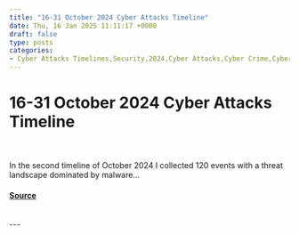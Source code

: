 ```yaml
---
title: "16-31 October 2024 Cyber Attacks Timeline"
date: Thu, 16 Jan 2025 11:11:17 +0000
draft: false
type: posts
categories: 
- Cyber Attacks Timelines,Security,2024,Cyber Attacks,Cyber Crime,Cyber Espionage,Cyber Warfare,Hacktivism,Malware,October,Ransomware,Timeline
---
```

# 16-31 October 2024 Cyber Attacks Timeline

<br/>

<br/>
In the second timeline of October 2024 I collected 120 events with a threat landscape dominated by malware...

#### [Source](https://www.hackmageddon.com/2025/01/16/16-31-october-2024-cyber-attacks-timeline/)

<br/>
---
